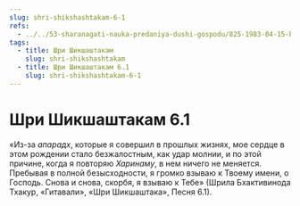 ```yaml
---
slug: shri-shikshashtakam-6-1
refs:
  - ../../53-sharanagati-nauka-predaniya-dushi-gospodu/825-1983-04-15-b-molitva-o-spasenii-to-v-chem-my-nuzhdaemsya.md
tags:
  - title: Шри Шикшаштакам
    slug: shri-shikshashtakam
  - title: Шри Шикшаштакам 6.1
    slug: shri-shikshashtakam-6-1
---
```


# Шри Шикшаштакам 6.1

«Из-за *апарадх*, которые я совершил в прошлых жизнях, мое сердце в этом рождении стало безжалостным, как удар молнии, и по этой причине, когда я повторяю *Харинаму*, в нем ничего не меняется. Пребывая в полной безысходности, я громко взываю к Твоему имени, о Господь. Снова и снова, скорбя, я взываю к Тебе» (Шрила Бхактивинода Тхакур, «Гитавали», «Шри Шикшаштака», Песня 6.1).

